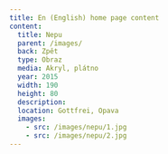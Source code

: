 ```yaml
---
title: En (English) home page content
content:
  title: Nepu
  parent: /images/
  back: Zpět
  type: Obraz
  media: Akryl, plátno
  year: 2015
  width: 190
  height: 80
  description: 
  location: Gottfrei, Opava
  images:
    - src: /images/nepu/1.jpg
    - src: /images/nepu/2.jpg
---
```

